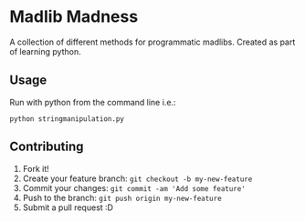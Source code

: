 # Madlib Madness
A collection of different methods for programmatic madlibs. Created as part of learning python. 

## Usage

Run with python from the command line i.e.:

`python stringmanipulation.py`

## Contributing
1. Fork it!
2. Create your feature branch: `git checkout -b my-new-feature`
3. Commit your changes: `git commit -am 'Add some feature'`
4. Push to the branch: `git push origin my-new-feature`
5. Submit a pull request :D
